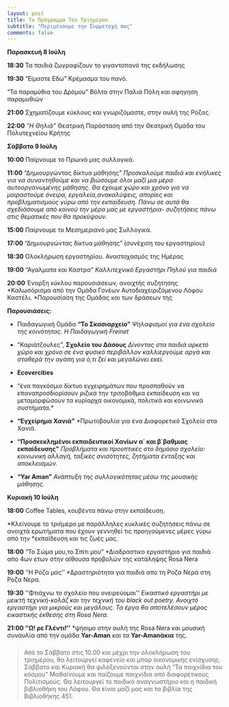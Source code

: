 ```yaml
---
layout: post
title: Το Πρόγραμμα Του Τριημέρου
subtitle: "Περιμένουμε την Συμμετοχή σας"
comments: false
---
```

**Παρασκευή 8 Ιούλη**

**18:30**  Τα παιδιά ζωγραφίζουν το γιγαντοπανό της εκδήλωσης

**19:30**  “Είµαστε Εδώ” Κρέµασµα του πανό.

“Τα παραµύθια του Δρόµου” Βόλτα στην Παλιά Πόλη και αφηγηση παραµυθιών

**21:00**  Σχηµατίζουµε κύκλους και γνωριζόµαστε, στην αυλή της Ρόζας.

**22:00** *“Η Θηλιά”* Θεατρική Παράσταση από την Θεατρική Οµάδα του Πολυτεχνείου Κρήτης

**Σάββατο 9 Ιούλη**

**10:00**  Παίρνουµε το Πρωινό µας συλλογικά.

**11:00**  “Δηµιουργώντας δίκτυα µάθησης”
*Προσκαλούµε παιδιά και ενήλικες για να συναντηθούµε και να
βιώσουµε όλοι µαζί µια µέρα αυτοοργανωµένης µάθησης. Θα έχουµε χώρο και
χρόνο για να µοιραστούµε όνειρα, εργαλεία,ανακαλύψεις, απορίες και
προβληµατισµούς γύρω από την εκπαίδευση. Πάνω σε αυτά θα σχεδιάσουµε
από κοινού την µέρα µας µε εργαστήρια- συζητήσεις πάνω στις θεµατικές που
θα προκύψουν.*

**15:00**  Παίρνουµε το Μεσηµεριανό µας Συλλογικά.

**17:00**  “Δηµιουργώντας δίκτυα µάθησης” (συνέχιση του εργαστηρίου)

**18:30** Ολοκλήρωση εργαστηρίου. Αναστοχασµός της Ηµέρας

**19:00** “Αγαλµατα και Κάστρα”
*Καλλιτεχνικό Εργαστήρι Πηλού για παιδιά*

**20:00**  Έναρξη κύκλου παρουσιάσεων, ανοιχτής συζητησης
*Καλωσόρισµα από την Οµάδα Γονέων Αυτοδιαχειριζόµενου Λόφου Καστέλι.
*Παρουσίαση της Οµάδας και των δράσεων της

**Παρουσιάσεις:**
- Παιδαγωγική Οµάδα **“Το Σκασιαρχείο”**
*Ψηλαφισµοί για ένα σχολείο της κοινότητας. Η Παιδαγωγική Freinet*

- “Καριάτζουλες”, **Σχολείο του Δάσους** 
*Δίνοντας στα παιδιά αρκετό χώρο και χρόνο σε ένα φυσικό περιβάλλον καλλιεργούµε αργά και σταθερά την αγάπη για ό,τι ζεί και
µεγαλώνει εκεί.*

- **Ecovercities**
* “ένα παγκόσµιο δίκτυο εγχειρηµάτων που προσπαθούν να επαναπροσδιορίσουν 
   ριζικά την τριτοβάθµια εκπαίδευση και να µεταµορφώσουν τα κυρίαρχα 
   οικονοµικά, πολιτικά και κοινωνικά συστήµατα.*
   
- **“Εγχείρηµα Χανιά”**
*Πρωτοβουλία για ένα Διαφορετικό Σχολείο στα Χανιά.

- **“Προσκεκληµένοι εκπαιδευτικοί Χανίων α΄ και β΄βαθµιας εκπαίδευσης”**
*Προβλήµατα και προοπτικές στο δηµόσιο σχολείο: κοινωνική αλλαγή, ταξικές ανισότητες, ζητήµατα ένταξης και αποκλεισµών.*

- **“Yar Aman”**
*Ανάπτυξη της συλλογικότητας µέσω της µουσικής µάθησης.*

**Κυριακή 10 Ιούλη**

**18:00**  Coffee Tables, κουβέντα πάνω στην εκπαίδευση.

*Κλείνουµε το τριήµερο µε παράλληλες κυκλικές συζητήσεις πάνω σε ανοιχτά ερωτήµατα που έχουν γεννηθεί τις προηγούµενες µέρες γύρω από την
*εκπαίδευση και τις ζωές µας.

**18:00**  “Το Σώµα µου,το Σπίτι µου”
*Διαδραστικο εργαστήριο για παιδιά απο 4ων ετων στην αίθουσα προβολών της κατάληψης Rosa Nera

**19:00** ‘ʼΗ Ρόζα µαςʼʼ
*Δραστηριότητα για παιδιά απο τη Ροζα Νερά στη Ροζα Νερα.

**19:30** ''Φτιάχνω το σχολείο που ονειρεύοµαι''
*Εικαστικό εργαστήρι µε µεικτή τεχνική-κολάζ και την τεχνική του black out poetry.
Ανοιχτό εργαστήρι για µικρούς και µεγάλους. Τα έργα θα αποτελέσουν µέρος εικαστικής
έκθεσης στη Rosa Νera.*

**21:00 ‘ʼΩ! ρε Γλέντι!ʼʼ**
*ψήσιµο στην αυλή της Rosa Nera και µουσική συναυλία από την οµάδα **Yar-Αman** *και τα* **Yar-Amanάκια** της.

### 

>Από το Σάββατο στις 10.00 και µέχρι την ολοκλήρωση του τριηµέρου, θα
>λειτουργεί καφενείο και µπαρ οικονοµικής ενίσχυσης.
>Σάββατο και Κυριακή θα φιλοξενούνται στην αυλή “Τα παιχνίδια του
>κόσµου” Μαθαίνουµε και παίζουµε παιχνίδια από διαφορετικούς Πολιτισµούς.
> Θα λειτουργεί το παιδικό αναγνωστήριο και η παιδική βιβλιοθήκη του Λόφου.
> Θα είναι µαζί µας και τα βιβλία της Βιβλιοθήκης 451.

